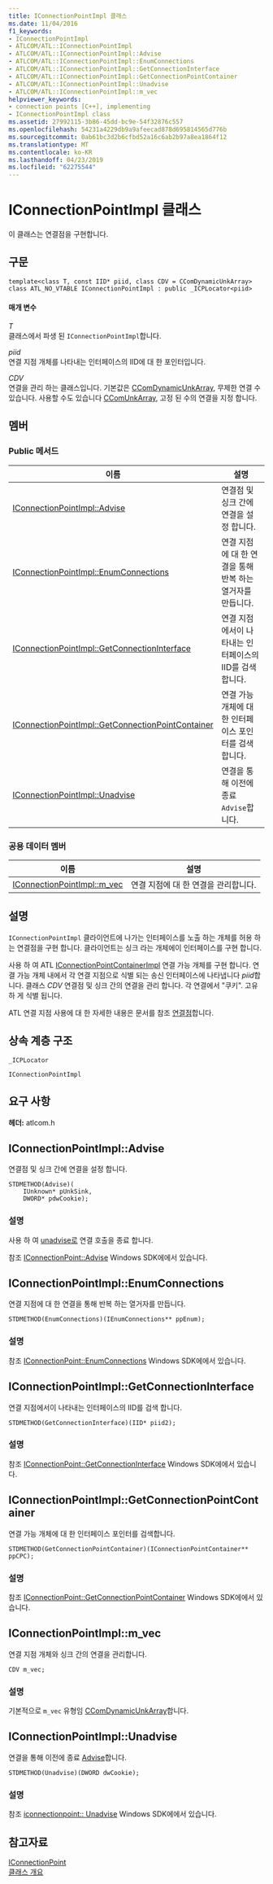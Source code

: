 ```yaml
---
title: IConnectionPointImpl 클래스
ms.date: 11/04/2016
f1_keywords:
- IConnectionPointImpl
- ATLCOM/ATL::IConnectionPointImpl
- ATLCOM/ATL::IConnectionPointImpl::Advise
- ATLCOM/ATL::IConnectionPointImpl::EnumConnections
- ATLCOM/ATL::IConnectionPointImpl::GetConnectionInterface
- ATLCOM/ATL::IConnectionPointImpl::GetConnectionPointContainer
- ATLCOM/ATL::IConnectionPointImpl::Unadvise
- ATLCOM/ATL::IConnectionPointImpl::m_vec
helpviewer_keywords:
- connection points [C++], implementing
- IConnectionPointImpl class
ms.assetid: 27992115-3b86-45dd-bc9e-54f32876c557
ms.openlocfilehash: 54231a4229db9a9afeecad878d695814565d776b
ms.sourcegitcommit: 0ab61bc3d2b6cfbd52a16c6ab2b97a8ea1864f12
ms.translationtype: MT
ms.contentlocale: ko-KR
ms.lasthandoff: 04/23/2019
ms.locfileid: "62275544"
---
```

# <a name="iconnectionpointimpl-class"></a>IConnectionPointImpl 클래스

이 클래스는 연결점을 구현합니다.

## <a name="syntax"></a>구문

```
template<class T, const IID* piid, class CDV = CComDynamicUnkArray>
class ATL_NO_VTABLE IConnectionPointImpl : public _ICPLocator<piid>
```

#### <a name="parameters"></a>매개 변수

*T*<br/>
클래스에서 파생 된 `IConnectionPointImpl`합니다.

*piid*<br/>
연결 지점 개체를 나타내는 인터페이스의 IID에 대 한 포인터입니다.

*CDV*<br/>
연결을 관리 하는 클래스입니다. 기본값은 [CComDynamicUnkArray](../../atl/reference/ccomdynamicunkarray-class.md), 무제한 연결 수 있습니다. 사용할 수도 있습니다 [CComUnkArray](../../atl/reference/ccomunkarray-class.md), 고정 된 수의 연결을 지정 합니다.

## <a name="members"></a>멤버

### <a name="public-methods"></a>Public 메서드

|이름|설명|
|----------|-----------------|
|[IConnectionPointImpl::Advise](#advise)|연결점 및 싱크 간에 연결을 설정 합니다.|
|[IConnectionPointImpl::EnumConnections](#enumconnections)|연결 지점에 대 한 연결을 통해 반복 하는 열거자를 만듭니다.|
|[IConnectionPointImpl::GetConnectionInterface](#getconnectioninterface)|연결 지점에서이 나타내는 인터페이스의 IID를 검색 합니다.|
|[IConnectionPointImpl::GetConnectionPointContainer](#getconnectionpointcontainer)|연결 가능 개체에 대 한 인터페이스 포인터를 검색합니다.|
|[IConnectionPointImpl::Unadvise](#unadvise)|연결을 통해 이전에 종료 `Advise`합니다.|

### <a name="public-data-members"></a>공용 데이터 멤버

|이름|설명|
|----------|-----------------|
|[IConnectionPointImpl::m_vec](#m_vec)|연결 지점에 대 한 연결을 관리합니다.|

## <a name="remarks"></a>설명

`IConnectionPointImpl` 클라이언트에 나가는 인터페이스를 노출 하는 개체를 허용 하는 연결점을 구현 합니다. 클라이언트는 싱크 라는 개체에이 인터페이스를 구현 합니다.

사용 하 여 ATL [IConnectionPointContainerImpl](../../atl/reference/iconnectionpointcontainerimpl-class.md) 연결 가능 개체를 구현 합니다. 연결 가능 개체 내에서 각 연결 지점으로 식별 되는 송신 인터페이스에 나타냅니다 *piid*합니다. 클래스 *CDV* 연결점 및 싱크 간의 연결을 관리 합니다. 각 연결에서 "쿠키". 고유 하 게 식별 됩니다.

ATL 연결 지점 사용에 대 한 자세한 내용은 문서를 참조 [연결점](../../atl/atl-connection-points.md)합니다.

## <a name="inheritance-hierarchy"></a>상속 계층 구조

`_ICPLocator`

`IConnectionPointImpl`

## <a name="requirements"></a>요구 사항

**헤더:** atlcom.h

##  <a name="advise"></a>  IConnectionPointImpl::Advise

연결점 및 싱크 간에 연결을 설정 합니다.

```
STDMETHOD(Advise)(
    IUnknown* pUnkSink,
    DWORD* pdwCookie);
```

### <a name="remarks"></a>설명

사용 하 여 [unadvise로](#unadvise) 연결 호출을 종료 합니다.

참조 [IConnectionPoint::Advise](/windows/desktop/api/ocidl/nf-ocidl-iconnectionpoint-advise) Windows SDK에에서 있습니다.

##  <a name="enumconnections"></a>  IConnectionPointImpl::EnumConnections

연결 지점에 대 한 연결을 통해 반복 하는 열거자를 만듭니다.

```
STDMETHOD(EnumConnections)(IEnumConnections** ppEnum);
```

### <a name="remarks"></a>설명

참조 [IConnectionPoint::EnumConnections](/windows/desktop/api/ocidl/nf-ocidl-iconnectionpoint-enumconnections) Windows SDK에에서 있습니다.

##  <a name="getconnectioninterface"></a>  IConnectionPointImpl::GetConnectionInterface

연결 지점에서이 나타내는 인터페이스의 IID를 검색 합니다.

```
STDMETHOD(GetConnectionInterface)(IID* piid2);
```

### <a name="remarks"></a>설명

참조 [IConnectionPoint::GetConnectionInterface](/windows/desktop/api/ocidl/nf-ocidl-iconnectionpoint-getconnectioninterface) Windows SDK에에서 있습니다.

##  <a name="getconnectionpointcontainer"></a>  IConnectionPointImpl::GetConnectionPointContainer

연결 가능 개체에 대 한 인터페이스 포인터를 검색합니다.

```
STDMETHOD(GetConnectionPointContainer)(IConnectionPointContainer** ppCPC);
```

### <a name="remarks"></a>설명

참조 [IConnectionPoint::GetConnectionPointContainer](/windows/desktop/api/ocidl/nf-ocidl-iconnectionpoint-getconnectionpointcontainer) Windows SDK에에서 있습니다.

##  <a name="m_vec"></a>  IConnectionPointImpl::m_vec

연결 지점 개체와 싱크 간의 연결을 관리합니다.

```
CDV m_vec;
```

### <a name="remarks"></a>설명

기본적으로 `m_vec` 유형임 [CComDynamicUnkArray](../../atl/reference/ccomdynamicunkarray-class.md)합니다.

##  <a name="unadvise"></a>  IConnectionPointImpl::Unadvise

연결을 통해 이전에 종료 [Advise](#advise)합니다.

```
STDMETHOD(Unadvise)(DWORD dwCookie);
```

### <a name="remarks"></a>설명

참조 [iconnectionpoint:: Unadvise](/windows/desktop/api/ocidl/nf-ocidl-iconnectionpoint-unadvise) Windows SDK에에서 있습니다.

## <a name="see-also"></a>참고자료

[IConnectionPoint](/windows/desktop/api/ocidl/nn-ocidl-iconnectionpoint)<br/>
[클래스 개요](../../atl/atl-class-overview.md)
